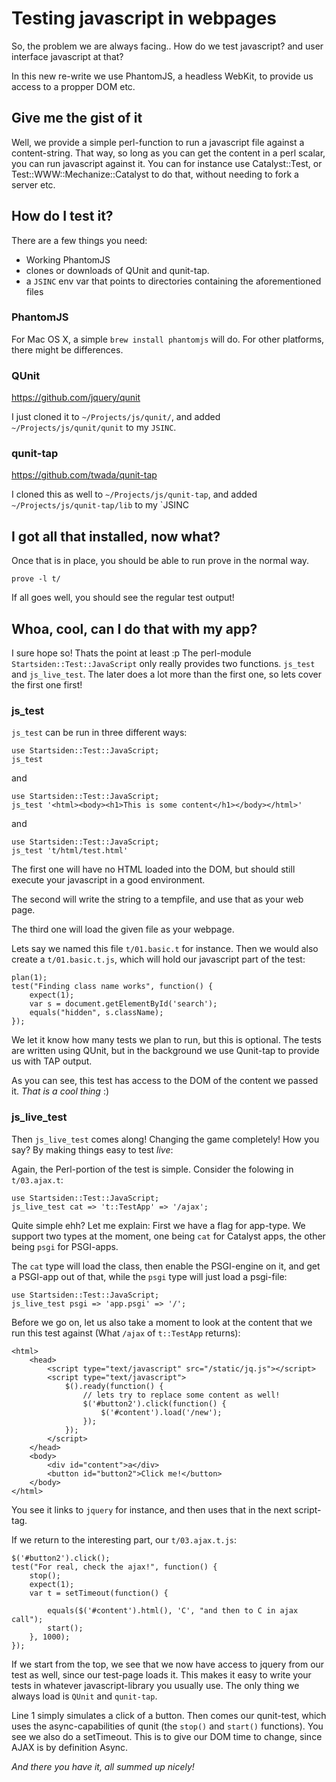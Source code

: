 # Testing javascript in webpages

So, the problem we are always facing.. How do we test javascript? and user
interface javascript at that?

In this new re-write we use PhantomJS, a headless WebKit, to provide us access
to a propper DOM etc.

## Give me the gist of it

Well, we provide a simple perl-function to run a javascript file
against a content-string. That way, so long as you can get the content in a perl
scalar, you can run javascript against it. You can for instance use
Catalyst::Test, or Test::WWW::Mechanize::Catalyst to do that, without needing to
fork a server etc.

## How do I test it?

There are a few things you need:

* Working PhantomJS
* clones or downloads of QUnit and qunit-tap.
* a `JSINC` env var that points to directories containing the aforementioned files

### PhantomJS

For Mac OS X, a simple `brew install phantomjs` will do. For other platforms,
there might be differences.

### QUnit

https://github.com/jquery/qunit

I just cloned it to `~/Projects/js/qunit/`, and added `~/Projects/js/qunit/qunit` to
my `JSINC`.

### qunit-tap

https://github.com/twada/qunit-tap

I cloned this as well to `~/Projects/js/qunit-tap`, and added
`~/Projects/js/qunit-tap/lib` to my `JSINC

## I got all that installed, now what?

Once that is in place, you should be able to run prove in the normal way.

    prove -l t/

If all goes well, you should see the regular test output!

## Whoa, cool, can I do that with my app?

I sure hope so! Thats the point at least :p The perl-module
`Startsiden::Test::JavaScript` only really provides two functions. `js_test`
and `js_live_test`. The later does a lot more than the first one, so lets cover
the first one first!

### js_test

`js_test` can be run in three different ways:

    use Startsiden::Test::JavaScript;
    js_test

and

    use Startsiden::Test::JavaScript;
    js_test '<html><body><h1>This is some content</h1></body></html>'

and

    use Startsiden::Test::JavaScript;
    js_test 't/html/test.html'

The first one will have no HTML loaded into the DOM, but should still execute
your javascript in a good environment.

The second will write the string to a tempfile, and use that as your web page.

The third one will load the given file as your webpage.

Lets say we named this file `t/01.basic.t` for instance. Then we would also
create a `t/01.basic.t.js`, which will hold our javascript part of the test:

    plan(1);
    test("Finding class name works", function() {
        expect(1);
        var s = document.getElementById('search');
        equals("hidden", s.className);
    });

We let it know how many tests we plan to run, but this is optional. The tests
are written using QUnit, but in the background we use Qunit-tap to provide us
with TAP output.

As you can see, this test has access to the DOM of the content we passed it.
*That is a cool thing* :)


### js_live_test

Then `js_live_test` comes along! Changing the game completely! How you say? By
making things easy to test _live_:

Again, the Perl-portion of the test is simple. Consider the folowing in
`t/03.ajax.t`:

    use Startsiden::Test::JavaScript;
    js_live_test cat => 't::TestApp' => '/ajax';

Quite simple ehh? Let me explain: First we have a flag for app-type. We support
two types at the moment, one being `cat` for Catalyst apps, the other being
`psgi` for PSGI-apps.

The `cat` type will load the class, then enable the PSGI-engine on it, and get
a PSGI-app out of that, while the `psgi` type will just load a psgi-file:

    use Startsiden::Test::JavaScript;
    js_live_test psgi => 'app.psgi' => '/';

Before we go on, let us also take a moment to look at the content that we run
this test against (What `/ajax` of `t::TestApp` returns):


    <html>
        <head>
            <script type="text/javascript" src="/static/jq.js"></script>
            <script type="text/javascript">
                $().ready(function() {
                    // lets try to replace some content as well!
                    $('#button2').click(function() {
                        $('#content').load('/new');
                    });
                });
            </script>
        </head>
        <body>
            <div id="content">a</div>
            <button id="button2">Click me!</button>
        </body>
    </html>

You see it links to `jquery` for instance, and then uses that in the next
script-tag.

If we return to the interesting part, our `t/03.ajax.t.js`:

    $('#button2').click();
    test("For real, check the ajax!", function() {
        stop();
        expect(1);
        var t = setTimeout(function() {

            equals($('#content').html(), 'C', "and then to C in ajax call");
            start();
        }, 1000);
    });

If we start from the top, we see that we now have access to jquery from our
test as well, since our test-page loads it. This makes it easy to write your
tests in whatever javascript-library you usually use. The only thing we always
load is `QUnit` and `qunit-tap`.

Line 1 simply simulates a click of a button. Then comes our qunit-test, which
uses the async-capabilities of qunit (the `stop()` and `start()` functions).
You see we also do a setTimeout. This is to give our DOM time to change, since
AJAX is by definition Async.

*And there you have it, all summed up nicely!*
